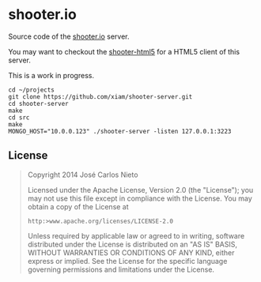 # shooter.io

Source code of the [shooter.io][1] server.

You may want to checkout the [shooter-html5][2] for a HTML5 client of this
server.

This is a work in progress.

```
cd ~/projects
git clone https://github.com/xiam/shooter-server.git
cd shooter-server
make
cd src
make
MONGO_HOST="10.0.0.123" ./shooter-server -listen 127.0.0.1:3223
```

## License

> Copyright 2014 José Carlos Nieto
>
> Licensed under the Apache License, Version 2.0 (the "License");
> you may not use this file except in compliance with the License.
> You may obtain a copy of the License at
>
>     http:>www.apache.org/licenses/LICENSE-2.0
>
> Unless required by applicable law or agreed to in writing, software
> distributed under the License is distributed on an "AS IS" BASIS,
> WITHOUT WARRANTIES OR CONDITIONS OF ANY KIND, either express or implied.
> See the License for the specific language governing permissions and
> limitations under the License.

[1]: http://shooter.io
[2]: https://github.com/xiam/shooter-html5
